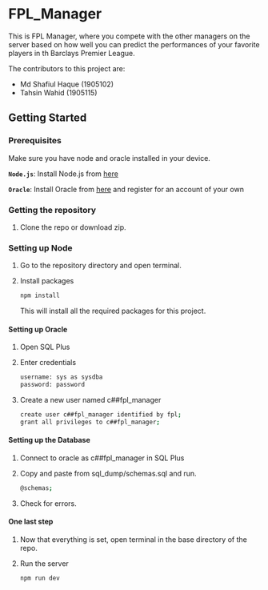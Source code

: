 # FPL_Manager

This is FPL Manager, where you compete with the other managers on the server based on how well you
can predict the performances of your favorite players in th Barclays Premier League.

The contributors to this project are:
- Md Shafiul Haque (1905102) 
- Tahsin Wahid (1905115) 

## Getting Started

### Prerequisites

Make sure you have node and oracle installed in your device.

**`Node.js`**: Install Node.js from [here](https://nodejs.org/en/download/)

**`Oracle`**: Install Oracle from [here](http://www.oracle.com/index.html) and register for an account of your own


### Getting the repository

1. Clone the repo or download zip.

### Setting up Node

1. Go to the repository directory and open terminal.

2. Install packages

    ```sh
    npm install
    ```
   This will install all the required packages for this project.

#### Setting up Oracle

1. Open SQL Plus

2. Enter credentials

   ```sh
   username: sys as sysdba
   password: password
   ```

3.  Create a new user named c##fpl_manager

    ```sh
    create user c##fpl_manager identified by fpl;
    grant all privileges to c##fpl_manager;
    ```

#### Setting up the Database

1. Connect to oracle as c##fpl_manager in SQL Plus

2. Copy and paste from sql_dump/schemas.sql and run.
    ```sh
   @schemas;
    ```

3. Check for errors.

#### One last step

1. Now that everything is set, open terminal in the base directory of the repo.

2. Run the server

    ```sh
    npm run dev 
    ```